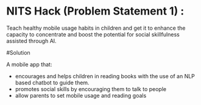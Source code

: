 # NITS Hack (Problem Statement 1) :

Teach healthy mobile usage habits in children and get it to enhance the capacity to concentrate and boost the potential for social skillfulness assisted through AΙ.

#Solution

A mobile app that:
- encourages and helps children in reading books with the use of an NLP based chatbot to guide them.
- promotes social skills by encouraging them to talk to people
- allow parents to set mobile usage and reading goals
